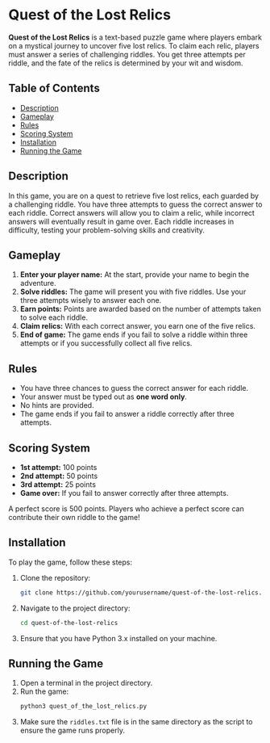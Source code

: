 # Quest of the Lost Relics

**Quest of the Lost Relics** is a text-based puzzle game where players embark on a mystical journey to uncover five lost relics. To claim each relic, players must answer a series of challenging riddles. You get three attempts per riddle, and the fate of the relics is determined by your wit and wisdom.

## Table of Contents

- [Description](#description)
- [Gameplay](#gameplay)
- [Rules](#rules)
- [Scoring System](#scoring-system)
- [Installation](#installation)
- [Running the Game](#running-the-game)

## Description

In this game, you are on a quest to retrieve five lost relics, each guarded by a challenging riddle. You have three attempts to guess the correct answer to each riddle. Correct answers will allow you to claim a relic, while incorrect answers will eventually result in game over. Each riddle increases in difficulty, testing your problem-solving skills and creativity.

## Gameplay

1. **Enter your player name:** At the start, provide your name to begin the adventure.
2. **Solve riddles:** The game will present you with five riddles. Use your three attempts wisely to answer each one.
3. **Earn points:** Points are awarded based on the number of attempts taken to solve each riddle.
4. **Claim relics:** With each correct answer, you earn one of the five relics.
5. **End of game:** The game ends if you fail to solve a riddle within three attempts or if you successfully collect all five relics.

## Rules

- You have three chances to guess the correct answer for each riddle.
- Your answer must be typed out as **one word only**.
- No hints are provided.
- The game ends if you fail to answer a riddle correctly after three attempts.

## Scoring System

- **1st attempt:** 100 points
- **2nd attempt:** 50 points
- **3rd attempt:** 25 points
- **Game over:** If you fail to answer correctly after three attempts.

A perfect score is 500 points. Players who achieve a perfect score can contribute their own riddle to the game!

## Installation

To play the game, follow these steps:

1. Clone the repository:
    ```bash
    git clone https://github.com/yourusername/quest-of-the-lost-relics.git
    ```

2. Navigate to the project directory:
    ```bash
    cd quest-of-the-lost-relics
    ```

3. Ensure that you have Python 3.x installed on your machine.

## Running the Game

1. Open a terminal in the project directory.
2. Run the game:
    ```bash
    python3 quest_of_the_lost_relics.py
    ```
3. Make sure the `riddles.txt` file is in the same directory as the script to ensure the game runs properly.


